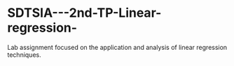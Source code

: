 # SDTSIA---2nd-TP-Linear-regression-
Lab assignment focused on the application and analysis of linear regression techniques.
